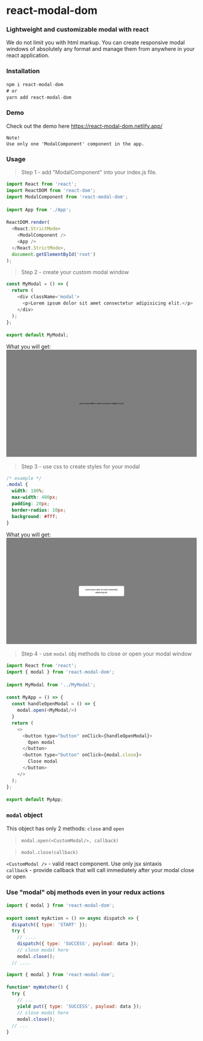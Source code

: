 # react-modal-dom


### Lightweight and customizable modal with react

We do not limit you with html markup. You can create responsive modal windows of absolutely any format and manage them from anywhere in your react application.

### Installation
```javascript
npm i react-modal-dom
# or
yarn add react-modal-dom
```

### Demo

Check out the demo here https://react-modal-dom.netlify.app/

```
Note!
Use only one 'ModalComponent' component in the app.
```

### Usage

> Step 1 - add "ModalComponent" into your index.js file. 

```javascript
import React from 'react';
import ReactDOM from 'react-dom';
import ModalComponent from 'react-modal-dom';

import App from './App';

ReactDOM.render(
  <React.StrictMode>
    <ModalComponent />
    <App />
  </React.StrictMode>,
  document.getElementById('root')
);
```

> Step 2 - create your custom modal window

```javascript
const MyModal = () => {
  return (
    <div className='modal'>
      <p>Lorem ipsum dolor sit amet consectetur adipisicing elit.</p>
    </div>
  );
};

export default MyModal;
```

What you will get:
<img src="./static/step1.png" alt="">

> Step 3 - use css to create styles for your modal

```css
/* example */
.modal {
  width: 100%;
  max-width: 400px;
  padding: 20px;
  border-radius: 10px;
  background: #fff;
}
```
What you will get:
<img src="./static/step2.png" alt="">

> Step 4 - use `modal` obj methods to close or open your modal window
```javascript
import React from 'react';
import { modal } from 'react-modal-dom';

import MyModal from '../MyModal';

const MyApp = () => {
  const handleOpenModal = () => {
    modal.open(<MyModal/>)
  }
  return (
    <>
      <button type="button" onClick={handleOpenModal}>
        Open modal
      </button>
      <button type="button" onClick={modal.close}>
        Close modal
      </button>
    </>
  );
};

export default MyApp;
```
### `modal` object
This object has only 2 methods: `close` and `open`
> `modal.open(<CustomModal/>, callback)` 

> `modal.close(callback)`  

`<CustomModal />` - valid react component. Use only jsx sintaxis   
`callback` - provide callback that will call immediately after your modal close or open


### Use "modal" obj methods even in your redux actions

```javascript
import { modal } from 'react-modal-dom';

export const myAction = () => async dispatch => {
  dispatch({ type: 'START' });
  try {
    // ....
    dispatch({ type: 'SUCCESS', payload: data });
    // close modal here
    modal.close();
  // ....
```

```javascript
import { modal } from 'react-modal-dom';

function* myWatcher() {
  try {
    // ...
    yield put({ type: 'SUCCESS', payload: data });
    // close modal here
    modal.close();
  // ...
}
```